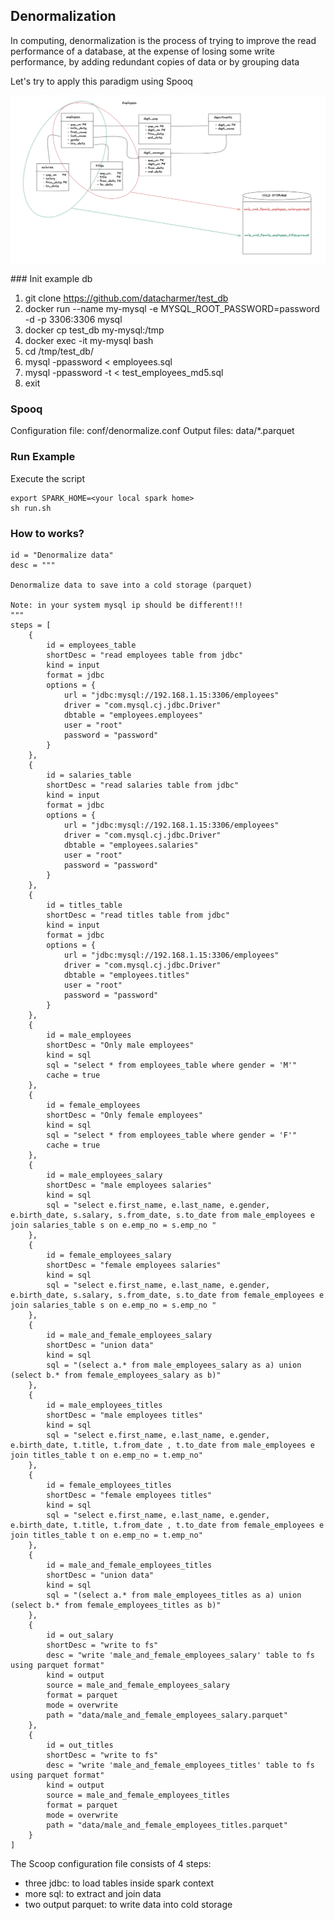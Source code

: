 ## Denormalization

In computing, denormalization is the process of trying to improve the read performance of a database, at the expense of losing some write performance, by adding redundant copies of data or by grouping data

Let's try to apply this paradigm using Spooq

![DB Schema](denormalization.png)

### Init example db

1. git clone https://github.com/datacharmer/test_db
2. docker run --name my-mysql -e MYSQL_ROOT_PASSWORD=password -d -p 3306:3306 mysql
3. docker cp test_db my-mysql:/tmp 
4. docker exec -it my-mysql bash
5. cd /tmp/test_db/ 
6. mysql -ppassword < employees.sql 
7. mysql -ppassword -t < test_employees_md5.sql
8. exit

### Spooq 

Configuration file: conf/denormalize.conf
Output files: data/*.parquet

### Run Example

Execute the script

```
export SPARK_HOME=<your local spark home>
sh run.sh
``` 

### How to works?

```(json)
id = "Denormalize data"
desc = """

Denormalize data to save into a cold storage (parquet)

Note: in your system mysql ip should be different!!! 
"""
steps = [
    {
        id = employees_table
        shortDesc = "read employees table from jdbc"
        kind = input
        format = jdbc
        options = {
            url = "jdbc:mysql://192.168.1.15:3306/employees"
            driver = "com.mysql.cj.jdbc.Driver"
            dbtable = "employees.employees"
            user = "root"
            password = "password"
        }
    },
    {
        id = salaries_table
        shortDesc = "read salaries table from jdbc"
        kind = input
        format = jdbc
        options = {
            url = "jdbc:mysql://192.168.1.15:3306/employees"
            driver = "com.mysql.cj.jdbc.Driver"
            dbtable = "employees.salaries"
            user = "root"
            password = "password"
        }
    },
    {
        id = titles_table
        shortDesc = "read titles table from jdbc"
        kind = input
        format = jdbc
        options = {
            url = "jdbc:mysql://192.168.1.15:3306/employees"
            driver = "com.mysql.cj.jdbc.Driver"
            dbtable = "employees.titles"
            user = "root"
            password = "password"
        }
    },
    {
        id = male_employees
        shortDesc = "Only male employees"
        kind = sql
        sql = "select * from employees_table where gender = 'M'"
        cache = true
    },
    {
        id = female_employees
        shortDesc = "Only female employees"
        kind = sql
        sql = "select * from employees_table where gender = 'F'"
        cache = true
    },
    {
        id = male_employees_salary
        shortDesc = "male employees salaries"
        kind = sql
        sql = "select e.first_name, e.last_name, e.gender, e.birth_date, s.salary, s.from_date, s.to_date from male_employees e join salaries_table s on e.emp_no = s.emp_no "
    },
    {
        id = female_employees_salary
        shortDesc = "female employees salaries"
        kind = sql
        sql = "select e.first_name, e.last_name, e.gender, e.birth_date, s.salary, s.from_date, s.to_date from female_employees e join salaries_table s on e.emp_no = s.emp_no "
    },
    {
        id = male_and_female_employees_salary
        shortDesc = "union data"
        kind = sql
        sql = "(select a.* from male_employees_salary as a) union (select b.* from female_employees_salary as b)"
    },
    {
        id = male_employees_titles
        shortDesc = "male employees titles"
        kind = sql
        sql = "select e.first_name, e.last_name, e.gender, e.birth_date, t.title, t.from_date , t.to_date from male_employees e join titles_table t on e.emp_no = t.emp_no"
    },
    {
        id = female_employees_titles
        shortDesc = "female employees titles"
        kind = sql
        sql = "select e.first_name, e.last_name, e.gender, e.birth_date, t.title, t.from_date , t.to_date from female_employees e join titles_table t on e.emp_no = t.emp_no"
    },
    {
        id = male_and_female_employees_titles
        shortDesc = "union data"
        kind = sql
        sql = "(select a.* from male_employees_titles as a) union (select b.* from female_employees_titles as b)"
    },
    {
        id = out_salary
        shortDesc = "write to fs"
        desc = "write 'male_and_female_employees_salary' table to fs using parquet format"
        kind = output
        source = male_and_female_employees_salary
        format = parquet
        mode = overwrite
        path = "data/male_and_female_employees_salary.parquet"
    },
    {
        id = out_titles
        shortDesc = "write to fs"
        desc = "write 'male_and_female_employees_titles' table to fs using parquet format"
        kind = output
        source = male_and_female_employees_titles
        format = parquet
        mode = overwrite
        path = "data/male_and_female_employees_titles.parquet"
    }
]
```

The Scoop configuration file consists of 4 steps:
 - three jdbc: to load tables inside spark context
 - more sql: to extract and join data
 - two output parquet: to write data into cold storage

